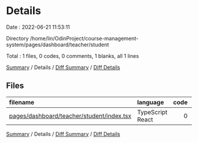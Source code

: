 # Details

Date : 2022-06-21 11:53:11

Directory /home/lin/OdinProject/course-management-system/pages/dashboard/teacher/student

Total : 1 files,  0 codes, 0 comments, 1 blanks, all 1 lines

[Summary](results.md) / Details / [Diff Summary](diff.md) / [Diff Details](diff-details.md)

## Files
| filename | language | code | comment | blank | total |
| :--- | :--- | ---: | ---: | ---: | ---: |
| [pages/dashboard/teacher/student/index.tsx](/pages/dashboard/teacher/student/index.tsx) | TypeScript React | 0 | 0 | 1 | 1 |

[Summary](results.md) / Details / [Diff Summary](diff.md) / [Diff Details](diff-details.md)